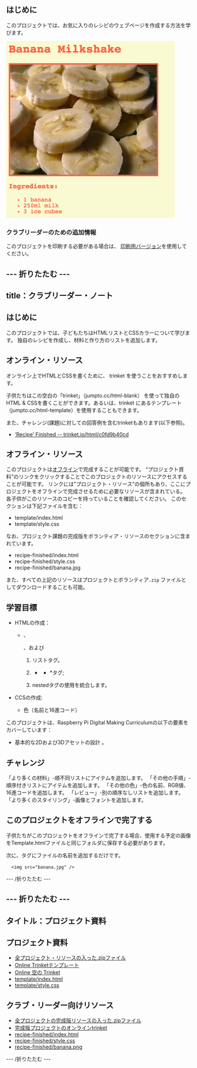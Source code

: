 ## はじめに

このプロジェクトでは、お気に入りのレシピのウェブページを作成する方法を学びます。

![スクリーンショット](images/recipe-final.png)

### クラブリーダーのための追加情報

このプロジェクトを印刷する必要がある場合は、 [印刷用バージョン](https://projects.raspberrypi.org/en/projects/recipe/print)を使用してください。

## \--- 折りたたむ \---

## title：クラブリーダー・ノート

## はじめに

このプロジェクトでは、子どもたちはHTMLリストとCSSカラーについて学びます。 独自のレシピを作成し、材料と作り方のリストを追加します。

## オンライン・リソース

オンライン上でHTMLとCSSを書くために、 trinket を使うことをおすすめします。

子供たちはこの空白の「trinket」（jumpto.cc/html-blank） を使って独自のHTML & CSSを書くことができます。あるいは、trinket にあるテンプレート（jumpto.cc/html-template）を使用することもできます。

また、チャレンジ(課題)に対しての回答例を含むtrinketもあります(以下参照)。

+ [‘Recipe’ Finished -- trinket.io/html/c0fd9b40cd](https://trinket.io/html/c0fd9b40cd)

## オフライン・リソース

このプロジェクトは[オフライン](https://www.codeclubprojects.org/en-GB/resources/webdev-working-offline/)で完成することが可能です。 “プロジェクト資料”のリンクをクリックすることでこのプロジェクトのリソースにアクセスすることが可能です。 リンクには”プロジェクト・リソース”の個所もあり、ここにプロジェクトをオフラインで完成させるために必要なリソースが含まれている。 各子供がこのリソースのコピーを持っていることを確認してください。 このセクションは下記ファイルを含む：

+ template/index.html
+ template/style.css

なお、プロジェクト課題の完成版をボランティア・リソースのセクションに含まれています。

+ recipe-finished/index.html
+ recipe-finished/style.css
+ recipe-finished/banana.jpg

また、すべての上記のリソースはプロジェクトとボランティア`.zip` ファイルとしてダウンロードすることも可能。

## 学習目標

+ HTMLの作成：
    
    + 、
        
        、および
        
        1. リストタグ。
        2. * * *タグ;
        
        3. nestedタグの使用を統合します。</ul></li> 
        
        4. CCSの作成:
            
            + 色（名前と16進コード）</ul> 
        
        このプロジェクトは、Raspberry Pi Digital Making Curriculumの以下の要素をカバーしています：
        
        + 基本的な2Dおよび3Dアセットの設計 。
        
        ## チャレンジ
        
        「より多くの材料」-順不同リストにアイテムを追加します。 「その他の手順」-順序付きリストにアイテムを追加します。 「その他の色」-色の名前、RGB値、16進コードを追加します。 「レビュー」-別の順序なしリストを追加します。 「より多くのスタイリング」-画像とフォントを追加します。
        
        ## このプロジェクトをオフラインで完了する
        
        子供たちがこのプロジェクトをオフラインで完了する場合、使用する予定の画像をTemplate.htmlファイルと同じフォルダに保存する必要があります。
        
        次に、<img />タグにファイルの名前を追加するだけです。
        
            <img src="banana.jpg" />
            
        
        \--- /折りたたむ \---
        
        ## \--- 折りたたむ \---
        
        ## タイトル：プロジェクト資料
        
        ## プロジェクト資料
        
        + [全プロジェクト・リソースの入った.zipファイル](https://rpf.io/p/en/recipe-go)
        + [Online Trinketテンプレート](http://jumpto.cc/trinket-template)
        + [Online 空の Trinket](http://jumpto.cc/trinket-blank)
        + [template/index.html](resources/template-index.html)
        + [template/style.css](resources/template-style.css)
        
        ## クラブ・リーダー向けリソース
        
        + [全プロジェクトの完成版リソースの入った.zipファイル](https://rpf.io/p/en/recipe-go)
        + [完成版プロジェクトのオンラインtrinket](https://trinket.io/html/c0fd9b40cd)
        + [recipe-finished/index.html](resources/recipe-finished-index.html)
        + [recipe-finished/style.css](resources/recipe-finished-style.css)
        + [recipe-finished/banana.png](resources/recipe-finished-banana.png)
        
        \--- /折りたたむ \---